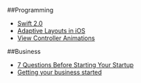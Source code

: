 ##Programming
* [Swift 2.0](Programming/Swift%202.0.md)
* [Adaptive Layouts in iOS](Programming/Adaptive%20Layouts%20in%20iOS.md)
* [View Controller Animations](Programming/View%20Controller%20Animations.md)

##Business
* [7 Questions Before Starting Your Startup](Business/7%20Questions%20Before%20Starting%20Your%20Startup.md)
* [Getting your business started](Business/Getting%20your%20business%20started.md)

